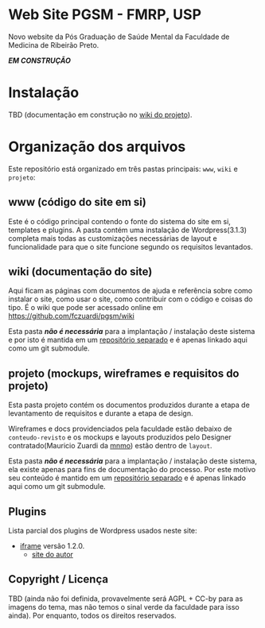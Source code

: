 # Web Site PGSM - FMRP, USP

Novo website da Pós Graduação de Saúde Mental da Faculdade de Medicina de Ribeirão Preto.

***EM CONSTRUÇÃO***

# Instalação

TBD (documentação em construção no [wiki do projeto](https://github.com/fczuardi/pgsm/wiki/_pages)).

# Organização dos arquivos

Este repositório está organizado em três pastas principais: ```www```, ```wiki``` e ```projeto```:

## www (código do site em si)
Este é o código principal contendo o fonte do sistema do site em si, templates e plugins. A pasta contém uma instalação de Wordpress(3.1.3) completa mais todas as customizações necessárias de layout e funcionalidade para que o site funcione segundo os requisitos levantados.

## wiki (documentação do site)
Aqui ficam as páginas com documentos de ajuda e referência sobre como instalar o site, como usar o site, como contribuir com o código e coisas do tipo. É o wiki que pode ser acessado online em https://github.com/fczuardi/pgsm/wiki

Esta pasta ***não é necessária*** para a implantação / instalação deste sistema e por isto é mantida em um [repositório separado](https://github.com/fczuardi/pgsm/wiki/_access) e é apenas linkado aqui como um git submodule.

## projeto (mockups, wireframes e requisitos do projeto)
Esta pasta projeto contém os documentos produzidos durante a etapa de levantamento de requisitos e durante a etapa de design.

Wireframes e docs providenciados pela faculdade estão debaixo de ```conteudo-revisto``` e os mockups e layouts produzidos pelo Designer contratado(Mauricio Zuardi da [mnmo](http://mnmo.com.br)) estão dentro de ```layout```.

Esta pasta ***não é necessária*** para a implantação / instalação deste sistema, ela existe apenas para fins de documentação do processo. Por este motivo seu conteúdo é mantido em um [repositório separado](http://github.com/fczuardi/pgsm-projeto) e é apenas linkado aqui como um git submodule.

## Plugins

Lista parcial dos plugins de Wordpress usados neste site:

* [iframe](http://wordpress.org/extend/plugins/iframe/) versão 1.2.0.
  * [site do autor](http://web-profile.com.ua/wordpress/plugins/iframe/)

## Copyright / Licença

TBD (ainda não foi definida, provavelmente será AGPL + CC-by para as imagens do tema, mas não temos o sinal verde da faculdade para isso ainda). Por enquanto, todos os direitos reservados.
